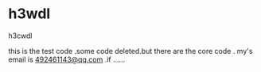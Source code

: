 # h3wdl
h3cwdl

this is the test code .some code deleted.but there are the core code .
my's email is 492461143@qq.com .if ......